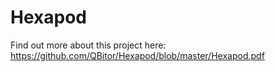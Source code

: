 # Hexapod

Find out more about this project here: https://github.com/QBitor/Hexapod/blob/master/Hexapod.pdf
